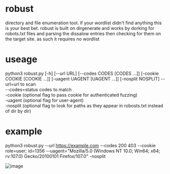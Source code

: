 # robust
directory and file enumeration tool. if your wordlist didn't find anything this is your best bet. robust is built on dirgenerate and works by dorking for robots.txt files and parsing the dissalow entries then checking for them on the target site. as such it requires no wordlist

# useage
python3 robust.py [-h] [--url URL] [--codes CODES [CODES ...]] [-cookie COOKIE [COOKIE ...]] [-uagent UAGENT [UAGENT ...]] [-nosplit NOSPLIT]
--url=url to scan  
--codes=status codes to match  
-cookie (optional flag to pass cookie for authenticated fuzzing)  
-uagent (optional flag for user-agent)  
-nosplit (optional flag to look for paths as they appear in robosts.txt instead of dir by dir)

# example
python3 robust.py --url https://example.com --codes 200 403 --cookie role=user; id=1356 --uagent="Mozilla/5.0 (Windows NT 10.0; Win64; x64; rv:107.0) Gecko/20100101 Firefox/107.0" -nosplit

![image](https://user-images.githubusercontent.com/107813117/202379537-de8add16-4bb0-47dd-b454-42cfd89eed02.png)
